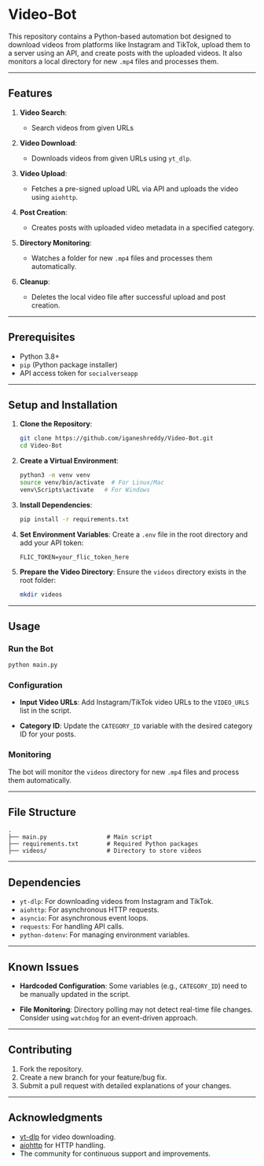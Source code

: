 # Video-Bot

This repository contains a Python-based automation bot designed to download videos from platforms like Instagram and TikTok, upload them to a server using an API, and create posts with the uploaded videos. It also monitors a local directory for new `.mp4` files and processes them.

---

## Features


1. **Video Search**:
    - Search videos from given URLs
    
2. **Video Download**:
   - Downloads videos from given URLs using `yt_dlp`.
   
3. **Video Upload**:
   - Fetches a pre-signed upload URL via API and uploads the video using `aiohttp`.

4. **Post Creation**:
   - Creates posts with uploaded video metadata in a specified category.

5. **Directory Monitoring**:
   - Watches a folder for new `.mp4` files and processes them automatically.

6. **Cleanup**:
   - Deletes the local video file after successful upload and post creation.

---

## Prerequisites

- Python 3.8+
- `pip` (Python package installer)
- API access token for `socialverseapp`

---

## Setup and Installation

1. **Clone the Repository**:
   ```bash
   git clone https://github.com/iganeshreddy/Video-Bot.git
   cd Video-Bot
   ```

2. **Create a Virtual Environment**:
   ```bash
   python3 -m venv venv
   source venv/bin/activate  # For Linux/Mac
   venv\Scripts\activate   # For Windows
   ```

3. **Install Dependencies**:
   ```bash
   pip install -r requirements.txt
   ```

4. **Set Environment Variables**:
   Create a `.env` file in the root directory and add your API token:
   ```env
   FLIC_TOKEN=your_flic_token_here
   ```

5. **Prepare the Video Directory**:
   Ensure the `videos` directory exists in the root folder:
   ```bash
   mkdir videos
   ```

---

## Usage

### Run the Bot

```bash
python main.py
```

### Configuration

- **Input Video URLs**:
  Add Instagram/TikTok video URLs to the `VIDEO_URLS` list in the script.

- **Category ID**:
  Update the `CATEGORY_ID` variable with the desired category ID for your posts.

### Monitoring

The bot will monitor the `videos` directory for new `.mp4` files and process them automatically.

---

## File Structure

```
.
├── main.py                 # Main script
├── requirements.txt        # Required Python packages
├── videos/                 # Directory to store videos
```

---

## Dependencies

- `yt-dlp`: For downloading videos from Instagram and TikTok.
- `aiohttp`: For asynchronous HTTP requests.
- `asyncio`: For asynchronous event loops.
- `requests`: For handling API calls.
- `python-dotenv`: For managing environment variables.

---

## Known Issues

- **Hardcoded Configuration**:
  Some variables (e.g., `CATEGORY_ID`) need to be manually updated in the script.

- **File Monitoring**:
  Directory polling may not detect real-time file changes. Consider using `watchdog` for an event-driven approach.

---

## Contributing

1. Fork the repository.
2. Create a new branch for your feature/bug fix.
3. Submit a pull request with detailed explanations of your changes.

---


## Acknowledgments

- [yt-dlp](https://github.com/yt-dlp/yt-dlp) for video downloading.
- [aiohttp](https://docs.aiohttp.org/) for HTTP handling.
- The community for continuous support and improvements.
